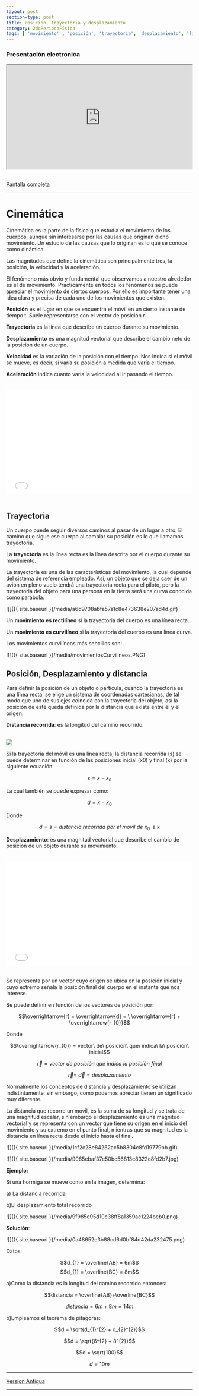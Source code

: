 ```yaml
---
layout: post
section-type: post
title: Posición, trayectoria y desplazamiento
category: 2doPeriodoFísica
tags: [ 'movimiento' , 'posición', 'trayectoria', 'desplazamiento', 'linea', 'curva', 'recta']
---
```


<script src='https://cdnjs.cloudflare.com/ajax/libs/mathjax/2.7.2/MathJax.js?config=TeX-MML-AM_CHTML'></script>

### Presentación electronica

 <div style="position: relative;
            padding-bottom: 56.25%;
            height: 0;
            overflow: hidden;">
<iframe style="position: absolute;
                 top:0;
                 left: 0;
                 width: 100%;
                 height: 100%;" width="550" height="400" src="https://marcoc76.github.io/guacamole/ptd.html"></iframe></div><br>

[Pantalla completa](https://marcoc76.github.io/guacamole/ptd.html "Presentación en pantalla completa")

<hr>

Cinemática
==========

Cinemática es la parte de la física que estudia el movimiento de los cuerpos,
aunque sin interesarse por las causas que originan dicho movimiento. Un estudio
de las causas que lo originan es lo que se conoce como dinámica.

Las magnitudes que define la cinemática son principalmente tres, la posición, la
velocidad y la aceleración.

El fenómeno más obvio y fundamental que observamos a nuestro alrededor es el de
movimiento. Prácticamente en todos los fenómenos se puede apreciar el movimiento
de ciertos cuerpos. Por ello es importante tener una idea clara y precisa de
cada uno de los movimientos que existen.

**Posición** es el lugar en que se encuentra el móvil en un cierto instante de
tiempo t. Suele representarse con el vector de posición r.

**Trayectoria** es la línea que describe un cuerpo durante su movimiento.

**Desplazamiento** es una magnitud vectorial que describe el cambio neto de la
posición de un cuerpo.

**Velocidad** es la variación de la posición con el tiempo. Nos indica si el
móvil se mueve, es decir, si varía su posición a medida que varía el tiempo.

**Aceleración** indica cuanto varia la velocidad al ir pasando el tiempo.

<br>
<div style="position: relative;
            padding-bottom: 56.25%;
            height: 0;
            overflow: hidden;">

<iframe style="position: absolute;
                 top:0;
                 left: 0;
                 width: 100%;
                 height: 100%;"  src="//giphy.com/embed/62zeDWqxbpeqQ?hideSocial=true" width="480" height="324" frameborder="0" class="giphy-embed" allowfullscreen=""></iframe></div><br>

Trayectoria
-----------

Un cuerpo puede seguir diversos caminos al pasar de un lugar a otro. El camino
que sigue ese cuerpo al cambiar su posición es lo que llamamos trayectoria.

La **trayectoria** es la línea recta es la línea descrita por el cuerpo durante
su movimiento.

La trayectoria es una de las características del movimiento, la cual depende del
sistema de referencia empleado. Así, un objeto que se deja caer de un avión en
pleno vuelo tendrá una trayectoria recta para el piloto, pero la trayectoria del
objeto para una persona en la tierra será una curva conocida como parábola.

![]({{ site.baseurl }}/media/a6d9708abfa57a1c8e473638e207ad4d.gif)

Un **movimiento es rectilíneo** si la trayectoria del cuerpo es una línea recta.

Un **movimiento es curvilíneo** si la trayectoria del cuerpo es una línea curva.

Los movimientos curvilíneos más sencillos son:

![]({{ site.baseurl }}/media/movimientosCurvilineos.PNG)


Posición, Desplazamiento y distancia
------------------------------------

Para definir la posición de un objeto o partícula, cuando la trayectoria es una
línea recta, se elige un sistema de coordenadas cartesianas, de tal modo que uno
de sus ejes coincida con la trayectoria del objeto; así la posición de este
queda definida por la distancia que existe entre él y el origen.

**Distancia recorrida**: es la longitud del camino recorrido.

<br>
<img src="http://www.generadormemes.com/download/2wce0s">
<br>

Si la trayectoria del móvil es una línea recta, la distancia recorrida (s) se
puede determinar en función de las posiciones inicial (x0) y final (x) por la
siguiente ecuación:

$$s = x - x_{0}$$

La cual también se puede expresar como:

$$d = x - x_{0}$$

Donde

$$d = s = distancia\ recorrida\ por\ el\ movil\ de\ x_{0\ }\text{\ a\ x}$$

**Desplazamiento**: es una magnitud vectorial que describe el cambio de posición
de un objeto durante su movimiento.

<br>
<div style="position: relative;
            padding-bottom: 56.25%;
            height: 0;
            overflow: hidden;">
<iframe style="position: absolute;
                 top:0;
                 left: 0;
                 width: 100%;
                 height: 100%;"  src="//giphy.com/embed/ysOmugV9Em04o?hideSocial=true" width="480" height="853" frameborder="0" class="giphy-embed" allowfullscreen=""></iframe></div><br>

Se representa por un vector cuyo origen se ubica en la posición inicial y cuyo
extremo señala la posición final del cuerpo en el instante que nos interese.

Se puede definir en función de los vectores de posición por:

$$\overrightarrow{r} = \overrightarrow{d} = \ \overrightarrow{r} + \overrightarrow{r_{0}}$$

Donde

$$\overrightarrow{r_{0}} = vector\ de\ posición\ que\ indica\ la\ posición\ inicial$$

$$\overrightarrow{r} = vector\ de\ posición\ que\ indica\ la\ posición\ final$$

$$\overrightarrow{r} = \ \overrightarrow{d} = desplazamiento$$

Normalmente los conceptos de distancia y desplazamiento se utilizan
indistintamente, sin embargo, como podemos apreciar tienen un significado muy
diferente.

La distancia que recorre un móvil, es la suma de su longitud y se trata de una
magnitud escalar, sin embargo el desplazamiento es una magnitud vectorial y se
representa con un vector que tiene su origen en el inicio del movimiento y su
extremo en el punto final, mientras que su magnitud es la distancia en línea
recta desde el inicio hasta el final.

![]({{ site.baseurl }}/media/1cf2c28e84262ac5b8304c8fd19779bb.gif)

![]({{ site.baseurl }}/media/9065ebaf37e50bc56813c8322c8fd2b7.jpg)

**Ejemplo:**

Si una hormiga se mueve como en la imagen, determina:

a) La distancia recorrida

b)El desplazamiento total recorrido

![]({{ site.baseurl }}/media/9f985e95d10c38ff8a1359ac1224beb0.png)

**Solución**:

![]({{ site.baseurl }}/media/0a48652e3b88cd6d0bf84d42da232475.png)

Datos:

$$d_{1} = \overline{AB} = 6m$$
$$d_{1} = \overline{BC} = 8m$$

a)Como la distancia es la longitud del camino recorrido entonces:

$$distancia = \overline{AB}+\overline{BC}$$

$$distancia = 6m + 8m = 14m$$

b)Empleamos el teorema de pitagoras:

$$d = \sqrt{d_{1}^{2} + d_{2}^{2}}$$

$$d = \sqrt{6^{2} + 8^{2}}$$

$$d = \sqrt{100}$$

$$d = 10m$$

<hr>

[Version Antigua](https://marcoc76.github.io/2018/03/06/Cinemtica.html "Ir a la version anterior de este apunte")

<hr>
